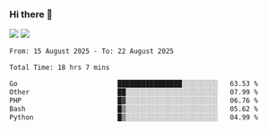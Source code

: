 ### Hi there 👋️

![](https://komarev.com/ghpvc/?username=Loner1024)
![](https://hit.yhype.me/github/profile?account_id=20189164)

<!--START_SECTION:waka-->

```txt
From: 15 August 2025 - To: 22 August 2025

Total Time: 18 hrs 7 mins

Go                         ████████████████░░░░░░░░░   63.53 %
Other                      ██░░░░░░░░░░░░░░░░░░░░░░░   07.99 %
PHP                        █▓░░░░░░░░░░░░░░░░░░░░░░░   06.76 %
Bash                       █▒░░░░░░░░░░░░░░░░░░░░░░░   05.62 %
Python                     █▒░░░░░░░░░░░░░░░░░░░░░░░   04.99 %
```

<!--END_SECTION:waka-->



